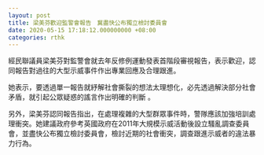 ```yaml
---
layout: post
title: 梁美芬歡迎監警會報告　冀盡快公布獨立檢討委員會
date: 2020-05-15 17:18:12.000000000 +08:00
categories: rthk
---
```


經民聯議員梁美芬對監警會就去年反修例運動發表首階段審視報告，表示歡迎，認同報告對過往的大型示威事件作出專業回應及合理跟進。

她表示，要透過單一報告就紓解社會撕裂的想法太理想化，必先透過解決部分社會矛盾，就引起公眾疑惑的謠言作出明確的判斷 。

另外，梁美芬認同報告指出，在處理複雜的大型群眾事件時，警隊應該加強培訓處理衝突。她建議政府參考英國政府在2011年大規模示威活動後設立騷亂調查委員會，並盡快公布獨立檢討委員會，檢討近期的社會衝突，調查跟進示威者的違法暴力行為。
